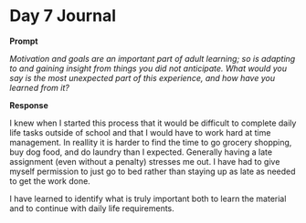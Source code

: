 # Day 7 Journal

**Prompt**

_Motivation and goals are an important part of adult learning; so is adapting to and gaining insight from things you did not anticipate. What would you say is the most unexpected part of this experience, and how have you learned from it?_

**Response**

I knew when I started this process that it would be difficult to complete daily life tasks outside of school and that I would have to work hard at time management. In reallity it is harder to find the time to go grocery shopping, buy dog food, and do laundry than I expected. Generally having a late assignment (even without a penalty) stresses me out. I have had to give myself permission to just go to bed rather than staying up as late as needed to get the work done.

I have learned to identify what is truly important both to learn the material and to continue with daily life requirements.
